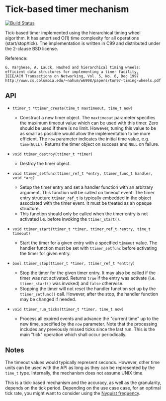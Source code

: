 # Tick-based timer mechanism

[![Build Status](https://travis-ci.org/rmind/ttimer.svg?branch=master)](https://travis-ci.org/rmind/ttimer)

Tick-based timer implemented using the hierarchical timing wheel algorithm.
It has amortised O(1) time complexity for all operations (start/stop/tick).
The implementation is written in C99 and distributed under the 2-clause BSD
license.

Reference:

	G. Varghese, A. Lauck, Hashed and hierarchical timing wheels:
	efficient data structures for implementing a timer facility,
	IEEE/ACM Transactions on Networking, Vol. 5, No. 6, Dec 1997
	http://www.cs.columbia.edu/~nahum/w6998/papers/ton97-timing-wheels.pdf

## API

* `ttimer_t *ttimer_create(time_t maxtimeout, time_t now)`
  * Construct a new timer object.  The `maxtimeout` parameter specifies the
  maximum timeout value which can be used with this timer.  Zero should be
  used if there is no limit.  However, tuning this value to be as small as
  possible would allow the implementation to be more efficient.  The `now`
  parameter indicates the initial time value, e.g. `time(NULL)`.  Returns
  the timer object on success and `NULL` on failure.

* `void ttimer_destroy(ttimer_t *timer)`
  * Destroy the timer object.

* `void ttimer_setfunc(ttimer_ref_t *entry, ttimer_func_t handler, void *arg)`
  * Setup the timer entry and set a handler function with an arbitrary
  argument.  This function will be called on timeout event.  The timer entry
  structure `ttimer_ref_t` is typically embedded in the object associated
  with the timer event.  It must be treated as an opaque structure.
  * This function should only be called when the timer entry is not
  activated i.e. before invoking the `ttimer_start()`.

* `void ttimer_start(ttimer_t *timer, ttimer_ref_t *entry, time_t timeout)`
  * Start the timer for a given entry with a specified `timeout` value.
  The handler function must be set with `ttimer_setfunc` before activating
  the timer for given entry.

* `bool ttimer_stop(ttimer_t *timer, ttimer_ref_t *enttry)`
  * Stop the timer for the given timer entry.  It may also be called if
  the timer was not activated.  Returns `true` if the entry was activate
  (i.e. `ttimer_start()` was invoked) and `false` otherwise.
  * Stopping the timer will not reset the handler function set up by the
  `ttimer_setfunc()` call.  However, after the stop, the handler function
  may be changed if needed.

* `void ttimer_run_ticks(ttimer_t *timer, time_t now)`
  * Process all expired events and advance the "current time" up to the
  new time, specified by the `now` parameter.  Note that the processing
  includes any previously missed ticks since the last run.  This is the
  main "tick" operation which shall occur periodically.

## Notes

The timeout values would typically represent seconds.  However, other
time units can be used with the API as long as they can be represented by
the `time_t` type.  Internally, the mechanism does not assume UNIX time.

This is a tick-based mechanism and the accuracy, as well as the granularity,
depends on the tick period.  Depending on the use case case, for an optimal
tick rate, you might want to consider using the
[Nyquist frequency](https://en.wikipedia.org/wiki/Nyquist_frequency).
